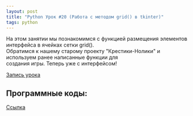```yaml
---
layout: post
title: "Python Урок #20 (Работа с методом grid() в tkinter)"
tags: python
---
```


На этом занятии мы познакомимся с функцией размещения элементов интерфейса в ячейках сетки grid().<br/>
Обратимся к нашему старому проекту "Крестики-Нолики" и используем ранее написанные функции для<br/>
создания игры. Теперь уже с интерфейсом!<br/>

[Запись урока](https://us02web.zoom.us/rec/share/ugPYMqO6mKICyzRij-FCsQgX2m4daWtwtmzpr7F_lGSIxDio62ovqT4IzKPQO3rl.EGUo5nd9Uj5rANjc)

## Программные коды:
[Cсылка](https://repl.it/@NikolaiPutko/tkinter-menu-and-XO#main.py)